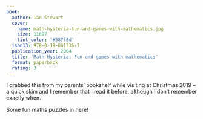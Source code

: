 ```yaml
---
book:
  author: Ian Stewart
  cover:
    name: math-hysteria-fun-and-games-with-mathematics.jpg
    size: 11697
    tint_color: '#587f8d'
  isbn13: 978-0-19-861336-7
  publication_year: 2004
  title: 'Math Hysteria: Fun and games with mathematics'
  format: paperback
  rating: 3
---
```


I grabbed this from my parents’ bookshelf while visiting at Christmas 2019 – a quick skim and I remember that I read it before, although I don’t remember exactly when.

Some fun maths puzzles in here!